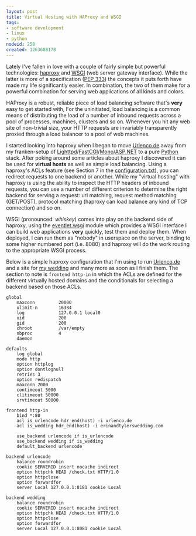 ```yaml
--- 
layout: post
title: Virtual Hosting with HAProxy and WSGI
tags: 
- software development
- linux
- python
nodeid: 258
created: 1263688178
---
```

Lately I've fallen in love with a couple of fairly simple but powerful 
technologies: <a id="aptureLink_MG9e1mBPnu" href="http://haproxy.1wt.eu/">haproxy</a> and <a id="aptureLink_h4s21gIvSE" href="http://en.wikipedia.org/wiki/Web%20Server%20Gateway%20Interface">WSGI</a> (web server gateway interface). While the latter
is more of a specification (<a id="aptureLink_J39ynRlO1s" href="http://en.wikipedia.org/wiki/Wsgi">PEP 333</a>) the concepts it puts forth have made my life 
significantly easier. In combination, the two of them make for a powerful combination 
for serving web applications of all kinds and colors.

HAProxy is a robust, reliable piece of load balancing software that's **very** easy
to get started with, For the uninitiated, load balancing is a common means of distributing 
the load of a number of inbound requests across a pool of processes, machines, clusters and so on.
Whenever you hit any web site of non-trivial size, your HTTP requests are invariably transparently 
proxied through a load balancer to a pool of web machines.

I started looking into haproxy when I began to move [Urlenco.de](http://urlenco.de) 
away from my franken-setup of <a id="aptureLink_JfNVXqw8zi" href="http://en.wikipedia.org/wiki/Lighttpd">Lighttpd</a>/<a id="aptureLink_VtVTJkexMb" href="http://en.wikipedia.org/wiki/FastCGI">FastCGI</a>/<a id="aptureLink_M8XmGBHeCs" href="http://en.wikipedia.org/wiki/Mono%20%28software%29">Mono</a>/<a id="aptureLink_vg9xXC8F19" href="http://www.asp.net/">ASP.NET</a> to a pure <a id="aptureLink_RkZQSvmVt3" href="http://en.wikipedia.org/wiki/Python%20%28programming%20language%29">Python</a> stack. 
After poking around some articles about haproxy I discovered it can be used for **virtual hosts** 
as well as simple load balancing. Using a haproxy's ACLs feature (see Section 7 in the 
[configuration.txt](http://haproxy.1wt.eu/download/1.4/doc/configuration.txt)), you can 
redirect requests to one backend or another. While my "virtual hosting" with haproxy is using 
the ability to inspect the HTTP headers of inbound requests, you can use a number of different 
criterion to determine the right backend for serving a request: url matching, request method matching
(GET/POST), protocol matching (haproxy can load balance any kind of TCP connection) and so on.


WSGI (pronounced: *whiskey*) comes into play on the backend side of haproxy, using the 
<a id="aptureLink_2I1tbDf9Uh" href="http://eventlet.net/doc/modules/wsgi.html">eventlet.wsgi</a> module which provides a WSGI interface I can build web applications **very** 
quickly, test them and deploy them. When deployed, I can run them as "nobody" in userspace on
the server, binding to some higher numbered port (i.e. 8080) and haproxy will do the work routing
to the appropriate WSGI process.

Below is a simple haproxy configuration that I'm using to run [Urlenco.de](http://urlenco.de) and 
a site for [my wedding](http://erinandtylerswedding.com) and many more as soon as I finish them. The section to note is `frontend http-in` in which the ACLs are defined for the different virtually hosted domains and the conditionals for selecting a backend based on those ACLs.

    global
        maxconn         20000
        ulimit-n        16384
        log             127.0.0.1 local0
        uid             200
        gid             200
        chroot          /var/empty
        nbproc          4
        daemon

    defaults
        log global
        mode http
        option httplog
        option dontlognull
        retries 3
        option redispatch
        maxconn 2000
        contimeout 5000
        clitimeout 50000
        srvtimeout 50000

    frontend http-in
        bind *:80
        acl is_urlencode hdr_end(host) -i urlenco.de
        acl is_wedding hdr_end(host) -i erinandtylerswedding.com

        use_backend urlencode if is_urlencode
        use_backend wedding if is_wedding
        default_backend urlencode

    backend urlencode
        balance roundrobin
        cookie SERVERID insert nocache indirect
        option httpchk HEAD /check.txt HTTP/1.0
        option httpclose
        option forwardfor
        server Local 127.0.0.1:8181 cookie Local

    backend wedding
        balance roundrobin
        cookie SERVERID insert nocache indirect
        option httpchk HEAD /check.txt HTTP/1.0
        option httpclose
        option forwardfor
        server Local 127.0.0.1:8081 cookie Local
